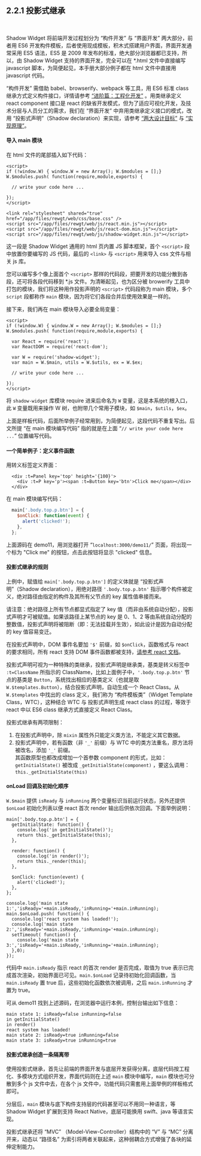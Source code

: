 2.2.1 投影式继承
---------------------

&nbsp;

Shadow Widget 将前端开发过程划分为 “构件开发” 与 “界面开发” 两大部分，前者用 ES6 开发构件模板，后者使用现成模板，积木式搭建用户界面，界面开发通常采用 ES5 语法，ES5 是 2009 年发布的标准，绝大部分浏览器都已支持，所以，由 Shadow Widget 支持的界面开发，完全可以在 *.html 文件中直接编写 javascript 脚本，为简便起见，本手册大部分例子都在 html 文件中直接用 javascript 代码。

“构件开发” 需借助 babel、browserify、webpack 等工具，用 ES6 标准 class 继承方式定义构件接口，详情请参考 [“进阶篇：工程化开发”](#3.) 。用类继承定义 react component 接口是 react 的缺省开发模式，但为了适应可视化开发，及技术分层与人员分工的需求，我们在 “界面开发” 中弃用类继承定义接口的模式，改用 “投影式声明”（Shadow declaration）来实现，请参考 [“两大设计目标”](#1.1.) 与 [“实现原理”](#1.3.)。

#### 导入 main 模块

在 html 文件的尾部插入如下代码：

```
<script>
if (!window.W) { window.W = new Array(); W.$modules = [];}
W.$modules.push( function(require,module,exports) {

  // write your code here ...

});
</script>

<link rel="stylesheet" shared="true" href="/app/files/rewgt/web/css/base.css" />
<script src="/app/files/rewgt/web/js/react.min.js"></script>
<script src="/app/files/rewgt/web/js/react-dom.min.js"></script>
<script src="/app/files/rewgt/web/js/shadow-widget.min.js"></script>
```

这一段是 Shadow Widget 通用的 html 页内置 JS 脚本框架，首个 `<script>` 段中放置你要编写的 JS 代码，最后的 `<link>` 与 `<script>`  用来导入 css 文件与相关 js 库。

您可以编写多个像上面首个 `<script>` 那样的代码段，把要开发的功能分散到各段，还可将各段代码移到 *.js 文件。为清晰起见，也为区分被 browerify 工具中打包的模块，我们将这种用作投影声明的 `<script>` 代码段称为 main 模块，多个 `script` 段都称作 `main` 模块，因为将它们各段合并后使用效果是一样的。

接下来，我们再在 main 模块导入必要全局变量：

```
<script>
if (!window.W) { window.W = new Array(); W.$modules = [];}
W.$modules.push( function(require,module,exports) {

  var React = require('react');
  var ReactDOM = require('react-dom');

  var W = require('shadow-widget');
  var main = W.$main, utils = W.$utils, ex = W.$ex;

  // write your code here ...

});
</script>
```

将 `shadow-widget` 库模块 require 进来后命名为 `W` 变量，这是本系统的根入口，此 `W` 变量既用来操作 W 树，也附带几个常用子模块，如 `$main`，`$utils`，`$ex`。

上面是样板代码，后面所举例子经常用到，为简便起见，这段代码不重复写出。后文所提 “在 main 模块编写代码” 指的就是在上面 “`// write your code here ...`” 位置编写代码。

#### 一个简单例子：定义事件函数

用转义标签定义界面：

```
  <div :t=Panel key='top' height='{100}'>
    <div :t=P key='p'><span :t=Button key='btn'>Click me</span></div>
  </div>
```

在 main 模块编写代码：

```javascript
  main['.body.top.p.btn'] = {
    $onClick: function(event) {
      alert('clicked!');
    },
  };
```

上面源码在 demo11，用浏览器打开 “`localhost:3000/demo11/`” 页面，将出现一个标为 "Click me" 的按钮，点击此按钮将显示 "clicked" 信息。

#### 投影式继承的规则

上例中，赋值给 `main['.body.top.p.btn']` 的定义体就是 “投影式声明”（Shadow declaration），用绝对路径 `'.body.top.p.btn'` 指示哪个构件被定义，绝对路径由指定的构件及其所有父节点的 key 属性值串接而来。

请注意：绝对路径上所有节点都显式指定了 key 值（而非由系统自动分配），投影式声明才可被赋值。如果该路径上某节点的 key 是 0、1、2 等由系统自动分配的整数值，投影式声明将被阻断（即：无法挂载并生效），如此设计是因为自动分配的 key 值容易变迁。

在投影式声明中，DOM 事件名要加 `'$'` 前缀，如 `$onClick`，函数格式与 react 的要求相同，所有 react 支持 DOM 事件函数都被支持，<a target="_blank" href="https://facebook.github.io/react/docs/events.html">请参考 react 文档</a>。

投影式声明可视为一种特殊的类继承，投影式声明是继承类，基类是转义标签中 `:t=ClassName` 所指示的 ClassName，比如上面例子中，`'.body.top.p.btn'` 节点的基类是 `Button`，系统找出相应的基类定义（也就是取 `W.$templates.Button`），结合投影式声明，自动生成一个 React Class。从 `W.$templates` 中找出的 class 定义，我们称为 “构件模板类”（Widget Template Class，WTC），这种结合 WTC 与 投影式声明生成 react class 的过程，等效于 react 中以 ES6 class 继承方式直接定义 React Class。

投影式继承有两项限制：
1. 在投影式声明中，除 `mixin` 属性外只能定义类方法，不能定义其它数据。   
2. 投影式声明中，若有函数（非 `'_'` 前缀）与 WTC 中的类方法重名，原方法将被改名，添加 `'_'` 前缀。   
其函数原型也都改成增加一个首参数 component 的形式，比如：`getInitialState()` 被改成 `_getInitialState(component)` ，要这么调用：`this._getInitialState(this)`   

#### onLoad 回调及初始化顺序

`W.$main` 提供 `isReady` 与 `inRunning` 两个变量标识当前运行状态，另外还提供 `$onLoad` 初始化列表以便 react 首次 render 输出后供依次回调。下面举例说明：

```
main['.body.top.p.btn'] = {
  getInitialState: function() {
    console.log('in getInitialState()');
    return this._getInitialState(this);
  },
  
  render: function() {
    console.log('in render()');
    return this._render(this);
  },
  
  $onClick: function(event) {
    alert('clicked!');
  },
};

console.log('main state 1:','isReady='+main.isReady,'inRunning='+main.inRunning);
main.$onLoad.push( function() {
  console.log('react system has loaded!');
  console.log('main state 2:','isReady='+main.isReady,'inRunning='+main.inRunning);
  setTimeout( function() {
    console.log('main state 3:','isReady='+main.isReady,'inRunning='+main.inRunning);
  },0);
});
```

代码中 `main.isReady` 指示 react 的首次 render 是否完成，取值为 true 表示已完成首次渲染，初始界面已可见。`main.$onLoad` 记录待初始化回调函数，当 `main.isReady` 置 true 后，这些初始化函数依次被调用，之后 `main.inRunning` 才置为 true。

可从 demo11 找到上述源码，在浏览器中运行本例，控制台输出如下信息：

```
main state 1: isReady=false inRunning=false
in getInitialState()
in render()
react system has loaded!
main state 2: isReady=true inRunning=false
main state 3: isReady=true inRunning=true
```

#### 投影式继承创造一条隔离带

使用投影式继承，首先让前端的界面开发与底层开发获得分离，底层代码按工程化、多模块方式组织开发，界面代码则在上述 `main` 模块中编写，`main` 模块也可分散到多个 js 文件中去，在各个 js 文件中，功能代码只需套用上面举例的样板格式即可。

分层后，`main` 模块与底下构件支持层的代码甚至可以不用同一种语言，等 Shadow Widget 扩展到支持 React Native，底层可能换用 swift、java 等语言实现。

投影式继承还将 “MVC” （Model-View-Controller）结构中的 “V” 与 “MC” 分离开来，动态以 “路径名” 为索引将两者关联起来，这种弱耦合方式增强了各块的延伸定制能力。

&nbsp;
